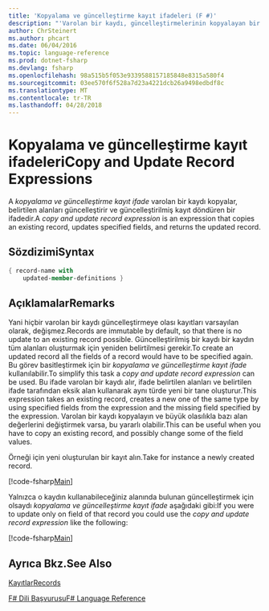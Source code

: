 ```yaml
---
title: 'Kopyalama ve güncelleştirme kayıt ifadeleri (F #)'
description: "'Varolan bir kaydı, güncelleştirmelerinin kopyalayan bir kopyalama ve güncelleştirme kayıt ifadesi' alanları belirtilen ve güncelleştirilmiş kaydı döndürür yazma öğrenin."
author: ChrSteinert
ms.author: phcart
ms.date: 06/04/2016
ms.topic: language-reference
ms.prod: dotnet-fsharp
ms.devlang: fsharp
ms.openlocfilehash: 98a515b5f053e9339588157185848e8315a580f4
ms.sourcegitcommit: 03ee570f6f528a7d23a4221dcb26a9498edbdf8c
ms.translationtype: MT
ms.contentlocale: tr-TR
ms.lasthandoff: 04/28/2018
---
```

# <a name="copy-and-update-record-expressions"></a><span data-ttu-id="3c2ee-103">Kopyalama ve güncelleştirme kayıt ifadeleri</span><span class="sxs-lookup"><span data-stu-id="3c2ee-103">Copy and Update Record Expressions</span></span>

<span data-ttu-id="3c2ee-104">A *kopyalama ve güncelleştirme kayıt ifade* varolan bir kaydı kopyalar, belirtilen alanları güncelleştirir ve güncelleştirilmiş kayıt döndüren bir ifadedir.</span><span class="sxs-lookup"><span data-stu-id="3c2ee-104">A *copy and update record expression* is an expression that copies an existing record, updates specified fields, and returns the updated record.</span></span>


## <a name="syntax"></a><span data-ttu-id="3c2ee-105">Sözdizimi</span><span class="sxs-lookup"><span data-stu-id="3c2ee-105">Syntax</span></span>

```fsharp
{ record-name with
    updated-member-definitions }
```

## <a name="remarks"></a><span data-ttu-id="3c2ee-106">Açıklamalar</span><span class="sxs-lookup"><span data-stu-id="3c2ee-106">Remarks</span></span>
<span data-ttu-id="3c2ee-107">Yani hiçbir varolan bir kaydı güncelleştirmeye olası kayıtları varsayılan olarak, değişmez.</span><span class="sxs-lookup"><span data-stu-id="3c2ee-107">Records are immutable by default, so that there is no update to an existing record possible.</span></span> <span data-ttu-id="3c2ee-108">Güncelleştirilmiş bir kaydı bir kaydın tüm alanları oluşturmak için yeniden belirtilmesi gerekir.</span><span class="sxs-lookup"><span data-stu-id="3c2ee-108">To create an updated record all the fields of a record would have to be specified again.</span></span> <span data-ttu-id="3c2ee-109">Bu görev basitleştirmek için bir *kopyalama ve güncelleştirme kayıt ifade* kullanılabilir.</span><span class="sxs-lookup"><span data-stu-id="3c2ee-109">To simplify this task a *copy and update record expression* can be used.</span></span> <span data-ttu-id="3c2ee-110">Bu ifade varolan bir kaydı alır, ifade belirtilen alanları ve belirtilen ifade tarafından eksik alan kullanarak aynı türde yeni bir tane oluşturur.</span><span class="sxs-lookup"><span data-stu-id="3c2ee-110">This expression takes an existing record, creates a new one of the same type by using specified fields from the expression and the missing field specified by the expression.</span></span>
<span data-ttu-id="3c2ee-111">Varolan bir kaydı kopyalayın ve büyük olasılıkla bazı alan değerlerini değiştirmek varsa, bu yararlı olabilir.</span><span class="sxs-lookup"><span data-stu-id="3c2ee-111">This can be useful when you have to copy an existing record, and possibly change some of the field values.</span></span>

<span data-ttu-id="3c2ee-112">Örneği için yeni oluşturulan bir kayıt alın.</span><span class="sxs-lookup"><span data-stu-id="3c2ee-112">Take for instance a newly created record.</span></span>

[!code-fsharp[Main](../../../samples/snippets/fsharp/lang-ref-1/snippet1905.fs)]

<span data-ttu-id="3c2ee-113">Yalnızca o kaydın kullanabileceğiniz alanında bulunan güncelleştirmek için olsaydı *kopyalama ve güncelleştirme kayıt ifade* aşağıdaki gibi:</span><span class="sxs-lookup"><span data-stu-id="3c2ee-113">If you were to update only on field of that record you could use the *copy and update record expression* like the following:</span></span>

[!code-fsharp[Main](../../../samples/snippets/fsharp/lang-ref-1/snippet1906.fs)]

## <a name="see-also"></a><span data-ttu-id="3c2ee-114">Ayrıca Bkz.</span><span class="sxs-lookup"><span data-stu-id="3c2ee-114">See Also</span></span>
[<span data-ttu-id="3c2ee-115">Kayıtlar</span><span class="sxs-lookup"><span data-stu-id="3c2ee-115">Records</span></span>](records.md)

[<span data-ttu-id="3c2ee-116">F# Dili Başvurusu</span><span class="sxs-lookup"><span data-stu-id="3c2ee-116">F# Language Reference</span></span>](index.md)

